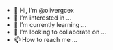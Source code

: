 - 👋 Hi, I’m @olivergcex
- 👀 I’m interested in ...
- 🌱 I’m currently learning ...
- 💞️ I’m looking to collaborate on ...
- 📫 How to reach me ...

<!---
olivergcex/olivergcex is a ✨ special ✨ repository because its `README.md` (this file) appears on your GitHub profile.
You can click the Preview link to take a look at your changes.
--->
